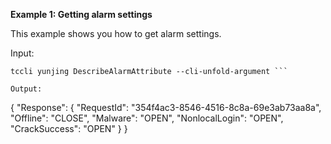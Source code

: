 **Example 1: Getting alarm settings**

This example shows you how to get alarm settings.

Input: 

```
tccli yunjing DescribeAlarmAttribute --cli-unfold-argument ```

Output: 
```
{
    "Response": {
        "RequestId": "354f4ac3-8546-4516-8c8a-69e3ab73aa8a",
        "Offline": "CLOSE",
        "Malware": "OPEN",
        "NonlocalLogin": "OPEN",
        "CrackSuccess": "OPEN"
    }
}
```

